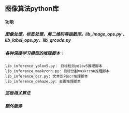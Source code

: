 ## 图像算法python库

#### 功能
##### 图像处理，标签处理，解二维码等函数库。lib_image_ops.py 、lib_label_ops.py、lib_qrcode.py
##### 各种深度学习模型的推理脚本：
    lib_inference_yolov5.py： 目标检测yolov5推理脚本
    lib_inference_maskrcnn.py: 目标分割maskrcnn推理脚本
    lib_inference_ocr.py: 文本识别ocr推理脚本
    lib_inference_dehaze.py: 去雾推理脚本
##### 巡检相关算法
##### 额外服务


